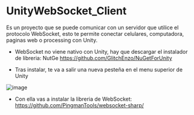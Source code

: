 # UnityWebSocket_Client
Es un proyecto que se puede comunicar con un servidor que utilice el protocolo WebSocket, esto te permite conectar celulares, computadora, paginas web o processing con Unity.

  * WebSocket no viene nativo con Unity, hay que descargar el instalador de libreria: NutGe
      https://github.com/GlitchEnzo/NuGetForUnity
    
  * Tras instalar, te va a salir una nueva pesteña en el menu superior de Unity
    
  ![image](https://github.com/DieandGo06/UnityWebSocket_Client/assets/66442220/6bda9df6-88da-4745-9a5d-447d2c8ce379)
  * Con ella vas a instalar la libreria de WebSocket:
      https://github.com/PingmanTools/websocket-sharp/
